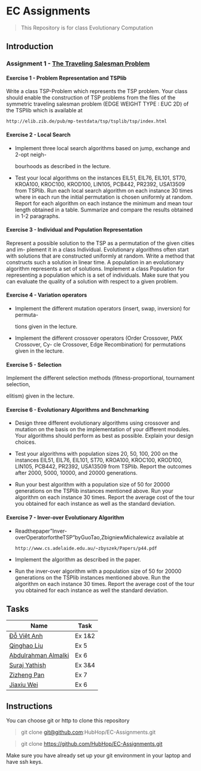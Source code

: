# EC Assignments

> This Repository is for class Evolutionary Computation

## Introduction

### Assignment 1 - [The Traveling Salesman Problem](https://en.wikipedia.org/wiki/Travelling_salesman_problem)

#### Exercise 1 - Problem Representation and TSPlib 

Write a class TSP-Problem which represents the TSP problem. Your class should enable the construction of TSP problems from the files of the symmetric traveling salesman problem (EDGE WEIGHT TYPE : EUC 2D) of the TSPlib which is available at 

```
http://elib.zib.de/pub/mp-testdata/tsp/tsplib/tsp/index.html
```

#### Exercise 2 - Local Search 

- Implement three local search algorithms based on jump, exchange and 2-opt neigh- 

  bourhoods as described in the lecture. 

- Test your local algorithms on the instances EIL51, EIL76, EIL101, ST70, KROA100, KROC100, KROD100, LIN105, PCB442, PR2392, USA13509 from TSPlib. Run each local search algorithm on each instance 30 times where in each run the initial permutation is chosen uniformly at random. Report for each algorithm on each instance the minimum and mean tour length obtained in a table. Summarize and compare the results obtained in 1-2 paragraphs. 

#### Exercise 3 - Individual and Population Representation 

Represent a possible solution to the TSP as a permutation of the given cities and im- plement it in a class Individual. Evolutionary algorithms often start with solutions that are constructed uniformly at random. Write a method that constructs such a solution in linear time. A population in an evolutionary algorithm represents a set of solutions. Implement a class Population for representing a population which is a set of individuals. Make sure that you can evaluate the quality of a solution with respect to a given problem. 

#### Exercise 4 - Variation operators

- Implement the different mutation operators (insert, swap, inversion) for permuta- 

  tions given in the lecture. 

- Implement the different crossover operators (Order Crossover, PMX Crossover, Cy- cle Crossover, Edge Recombination) for permutations given in the lecture. 

#### Exercise 5 - Selection

Implement the different selection methods (fitness-proportional, tournament selection, 

elitism) given in the lecture. 

#### Exercise 6 - Evolutionary Algorithms and Benchmarking

- Design three different evolutionary algorithms using crossover and mutation on the basis on the implementation of your different modules. Your algorithms should perform as best as possible. Explain your design choices. 

- Test your algorithms with population sizes 20, 50, 100, 200 on the instances EIL51, EIL76, EIL101, ST70, KROA100, KROC100, KROD100, LIN105, PCB442, PR2392, USA13509 from TSPlib. Report the outcomes after 2000, 5000, 10000, and 20000 generations. 
- Run your best algorithm with a population size of 50 for 20000 generations on the TSPlib instances mentioned above. Run your algorithm on each instance 30 times. Report the average cost of the tour you obtained for each instance as well as the standard deviation. 

#### Exercise 7 - Inver-over Evolutionary Algorithm 

- Readthepaper”Inver-overOperatorfortheTSP”byGuoTao,ZbigniewMichalewicz available at 

  ```
  http://www.cs.adelaide.edu.au/~zbyszek/Papers/p44.pdf
  ```

- Implement the algorithm as described in the paper. 
- Run the inver-over algorithm with a population size of 50 for 20000 generations on the TSPlib instances mentioned above. Run the algorithm on each instance 30 times. Report the average cost of the tour you obtained for each instance as well the standard deviation. 

## Tasks

| Name                                                         | Task   |
| ------------------------------------------------------------ | ------ |
| [Đỗ Việt Anh](https://www.facebook.com/fa.n.ciendum)         | Ex 1&2 |
| [Qinghao Liu](https://www.facebook.com/qinghao.liu.5)        | Ex 5   |
| [Abdulrahman Almalki](https://www.facebook.com/abdulrahman.almalki.31) | Ex 6   |
| [Suraj Yathish](https://www.facebook.com/surajyathish19)     | Ex 3&4 |
| [Zizheng Pan](https://www.facebook.com/profile.php?id=100019479787936) | Ex 7   |
| [Jiaxiu Wei](https://www.facebook.com/jiaxiu.wei.927)        | Ex 6   |

## Instructions

You can choose git or http to clone this repository

> git clone git@github.com:HubHop/EC-Assignments.git

> git clone https://github.com/HubHop/EC-Assignments.git

Make sure you have already set up your git environment in your laptop and have ssh keys.